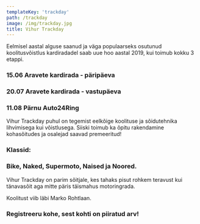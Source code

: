 ```yaml
---
templateKey: 'trackday'
path: /trackday
image: /img/trackday.jpg
title: Vihur Trackday
---
```


Eelmisel aastal alguse saanud ja väga
populaarseks osutunud koolitusvõistlus
kardiradadel saab uue hoo aastal 2019,
kui toimub kokku 3 etappi.

### 15.06 Aravete kardirada - päripäeva
### 20.07 Aravete kardirada - vastupäeva
### 11.08 Pärnu Auto24Ring

Vihur Trackday puhul on tegemist eelkõige
koolituse ja sõidutehnika lihvimisega kui
võistlusega. Siiski toimub ka õpitu rakendamine
kohasõitudes ja osalejad saavad premeeritud!

### Klassid:
### Bike, Naked, Supermoto, Naised ja Noored.

Vihur Trackday on parim sõitjale, kes tahaks pisut
rohkem teravust kui tänavasõit aga mitte päris
täismahus motoringrada.

Koolitust viib läbi Marko Rohtlaan.

### Registreeru kohe, sest kohti on piiratud arv!